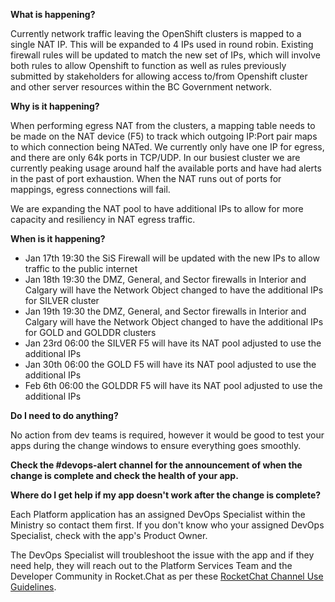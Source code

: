 **What is happening?**

Currently network traffic leaving the OpenShift clusters is mapped to a single NAT IP. This will be expanded to 4 IPs used in round robin. Existing firewall rules will be updated to match the new set of IPs, which will involve both rules to allow Openshift to function as well as rules previously submitted by stakeholders for allowing access to/from Openshift cluster and other server resources within the BC Government network.

**Why is it happening?**

When performing egress NAT from the clusters, a mapping table needs to be made on the NAT device (F5) to track which outgoing IP:Port pair maps to which connection being NATed. We currently only have one IP for egress, and there are only 64k ports in TCP/UDP. In our busiest cluster we are currently peaking usage around half the available ports and have had alerts in the past of port exhaustion. When the NAT runs out of ports for mappings, egress connections will fail.

We are expanding the NAT pool to have additional IPs to allow for more capacity and resiliency in NAT egress traffic.

**When is it happening?**

- Jan 17th 19:30 the SiS Firewall will be updated with the new IPs to allow traffic to the public internet
- Jan 18th 19:30 the DMZ, General, and Sector firewalls in Interior and Calgary will have the Network Object changed to have the additional IPs for SILVER cluster
- Jan 19th 19:30 the DMZ, General, and Sector firewalls in Interior and Calgary will have the Network Object changed to have the additional IPs for GOLD and GOLDDR clusters
- Jan 23rd 06:00 the SILVER F5 will have its NAT pool adjusted to use the additional IPs
- Jan 30th 06:00 the GOLD F5 will have its NAT pool adjusted to use the additional IPs
- Feb 6th 06:00 the GOLDDR F5 will have its NAT pool adjusted to use the additional IPs

**Do I need to do anything?**

No action from dev teams is required, however it would be good to test your apps during the change windows to ensure everything goes smoothly.

**Check the #devops-alert channel for the announcement of when the change is complete and check the health of your app.**

**Where do I get help if my app doesn't work after the change is complete?**

Each Platform application has an assigned DevOps Specialist within the Ministry so contact them first. If you don't know who your assigned DevOps Specialist, check with the app's Product Owner.

The DevOps Specialist will troubleshoot the issue with the app and if they need help, they will reach out to the Platform Services Team and the Developer Community in Rocket.Chat as per these [RocketChat Channel Use Guidelines](
https://developer.gov.bc.ca/Getting-human-support-for-issues-not-covered-by-devops-requests).
